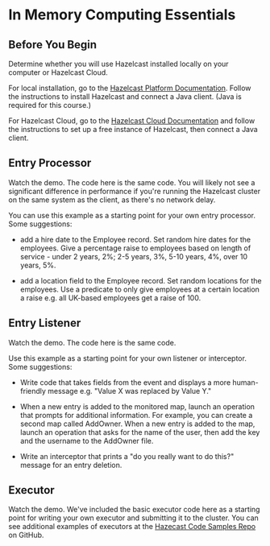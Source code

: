 # In Memory Computing Essentials

## Before You Begin

Determine whether you will use Hazelcast installed locally on your computer or Hazelcast Cloud. 

For local installation, go to the [Hazelcast Platform Documentation](https://docs.hazelcast.com/hazelcast/latest/). Follow the instructions to install Hazelcast and connect a Java client. (Java is required for this course.) 

For Hazelcast Cloud, go to the [Hazelcast Cloud Documentation](https://docs.hazelcast.com/cloud/getting-started) and follow the instructions to set up a free instance of Hazelcast, then connect a Java client.

## Entry Processor

Watch the demo. The code here is the same code. You will likely not see a significant difference in performance if you're running the Hazelcast cluster on the same system as the client, as there's no network delay.

You can use this example as a starting point for your own entry processor. Some suggestions:
* add a hire date to the Employee record. Set random hire dates for the employees. Give a percentage raise to employees based on length of service - under 2 years, 2%; 2-5 years, 3%, 5-10 years, 4%, over 10 years, 5%.

* add a location field to the Employee record. Set random locations for the employees. Use a predicate to only give employees at a certain location a raise e.g. all UK-based employees get a raise of 100.

## Entry Listener

Watch the demo. The code here is the same code. 

Use this example as a starting point for your own listener or interceptor. Some suggestions:

* Write code that takes fields from the event and displays a more human-friendly message e.g. "Value X was replaced by Value Y."

* When a new entry is added to the monitored map, launch an operation that prompts for additional information. For example, you can create a second map called AddOwner. When a new entry is added to the map, launch an operation that asks for the name of the user, then add the key and the username to the AddOwner file. 

* Write an interceptor that prints a "do you really want to do this?" message for an entry deletion. 

## Executor

Watch the demo. We've included the basic executor code here as a starting point for writing your own executor and submitting it to the cluster. You can see additional examples of executors at the [Hazecast Code Samples Repo](htttps://github.com/hazelcast/code-samples) on GitHub.